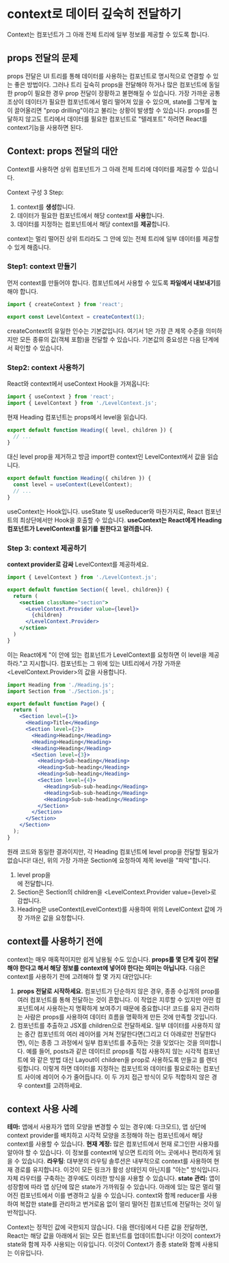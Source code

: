 # context로 데이터 깊숙히 전달하기

Context는 컴포넌트가 그 아래 전체 트리에 일부 정보를 제공할 수 있도록 합니다.

## props 전달의 문제

props 전달은 UI 트리를 통해 데이터를 사용하는 컴포넌트로 명시적으로 연결할 수 있는 좋은 방법이다.
그러나 트리 깊숙히 props을 전달해야 하거나 많은 컴포넌트에 동일한 prop이 필요한 경우 prop 전달이 장황하고 불편해질 수 있습니다. 가장 가까운 공통 조상이 데이터가 필요한 컴포넌트에서 멀리 떨어져 있을 수 있으며, state를 그렇게 높이 끌어올리면 "prop drilling"이라고 불리는 상황이 발생할 수 있습니다.
props를 전달하지 않고도 트리에서 데이터를 필요한 컴포넌트로 "텔레포트" 하려면 React를 context기능을 사용하면 된다.

## Context: props 전달의 대안

Context를 사용하면 상위 컴포넌트가 그 아래 전체 트리에 데이터를 제공할 수 있습니다.

Context 구성 3 Step:

1. context를 **생성**합니다.
2. 데이터가 필요한 컴포넌트에서 해당 context를 **사용**합니다.
3. 데이터를 지정하는 컴포넌트에서 해당 context를 **제공**합니다.

context는 멀리 떨어진 상위 트리라도 그 안에 있는 전체 트리에 일부 데이터를 제공할 수 있게 해줍니다.

### Step1: context 만들기

먼저 context를 만들어야 합니다. 컴포넌트에서 사용할 수 있도록 **파일에서 내보내기**를 해야 합니다.

```jsx
import { createContext } from 'react';

export const LevelContext = createContext(1);
```

createContext의 유일한 인수는 기본값입니다. 여기서 1은 가장 큰 제목 수준을 의미하지만 모든 종류의 값(객체 포함)을 전달할 수 있습니다. 기본값의 중요성은 다음 단계에서 확인할 수 있습니다.

### Step2: context 사용하기

React와 context에서 useContext Hook을 가져옵니다:

```jsx
import { useContext } from 'react';
import { LevelContext } from './LevelContext.js';
```

현재 Heading 컴포넌트는 props에서 level을 읽습니다.

```jsx
export default function Heading({ level, children }) {
  // ...
}
```

대신 level prop을 제거하고 방금 import한 context인 LevelContext에서 값을 읽습니다.

```jsx
export default function Heading({ children }) {
  const level = useContext(LevelContext);
  // ...
}
```

useContext는 Hook입니다. useState 및 useReducer와 마찬가지로, React 컴포넌트의 최상단에서만 Hook을 호출할 수 있습니다. **useContext는 React에게 Heading 컴포넌트가 LevelContext를 읽기를 원한다고 알려줍니다.**

### Step 3: context 제공하기

**context provider로 감싸** LevelContext를 제공하세요.

```jsx
import { LevelContext } from './LevelContext.js';

export default function Section({ level, children}) {
  return (
    <section className="section">
      <LevelContext.Provider value={level}>
        {children}
      </LevelContext.Provider>
    </sction>
  )
}
```

이는 React에게 "이 <Secttion> 안에 있는 컴포넌트가 LevelContext를 요청하면 이 level을 제공하라."고 지시합니다. 컴포넌트는 그 위에 있는 UI트리에서 가장 가까운 <LevelContext.Provider>의 값을 사용합니다.

```jsx
import Heading from './Heading.js';
import Section from './Section.js';

export default function Page() {
  return (
    <Section level={1}>
      <Heading>Title</Heading>
      <Section level={2}>
        <Heading>Heading</Heading>
        <Heading>Heading</Heading>
        <Heading>Heading</Heading>
        <Section level={3}>
          <Heading>Sub-heading</Heading>
          <Heading>Sub-heading</Heading>
          <Heading>Sub-heading</Heading>
          <Section level={4}>
            <Heading>Sub-sub-heading</Heading>
            <Heading>Sub-sub-heading</Heading>
            <Heading>Sub-sub-heading</Heading>
          </Section>
        </Section>
      </Section>
    </Section>
  );
}
```

원래 코드와 동일한 결과이지만, 각 Heading 컴포넌트에 level prop을 전달할 필요가 없습니다! 대신, 위의 가장 가까운 Section에 요청하여 제목 level을 "파악"합니다.

1. level prop을 <Section>에 전달합니다.
2. Section은 Section의 children을 <LevelContext.Provider value={level>로 감쌉니다.
3. Heading은 useContext(LevelContext)를 사용하여 위의 LevelContext 값에 가장 가까운 값을 요청합니다.

## context를 사용하기 전에

context는 매우 매혹적이지만 쉽게 남용될 수도 있습니다. **props를 몇 단계 깊이 전달해야 한다고 해서 해당 정보를 context에 넣어야 한다는 의미는 아닙니다.**
다음은 context를 사용하기 전에 고려해야 할 몇 가지 대안입니다:

1. **props 전달로 시작하세요.** 컴포넌트가 단순하지 않은 경우, 종종 수십개의 prop를 여러 컴포넌트를 통해 전달하는 것이 흔합니다. 이 작업은 지루할 수 있지만 어떤 컴포넌트에서 사용하는지 명확하게 보여주기 때문에 중요합니다! 코드를 유지 관리하는 사람은 props를 사용하여 데이터 흐름을 명확하게 만든 것에 만족할 것입니다.
2. 컴포넌트를 추출하고 JSX를 children으로 전달하세요. 일부 데이터를 사용하지 않는 중간 컴포넌트의 여러 레이어를 거쳐 전달한다면(그리고 더 아래로만 전달한다면), 이는 종종 그 과정에서 일부 컴포넌트를 추출하는 것을 잊었다는 것을 의미합니다. 예를 들어, posts과 같은 데이터르 props를 직접 사용하지 않는 시각적 컴포넌트에 <Layout posts={posts} />와 같은 방법 대신 Layout이 children을 prop로 사용하도록 만들고 <Layout><Posts posts={posts}/></Layout>를 렌더링합니다. 이렇게 하면 데이터를 지정하는 컴포넌트와 데이터를 필요로하는 컴포넌트 사이에 레이어 수가 줄어듭니다.
   이 두 가지 접근 방식이 모두 적합하지 않은 경우 context를 고려하세요.

## context 사용 사례

**테마:** 앱에서 사용자가 앱의 모양을 변경할 수 있는 경우(예: 다크모드), 앱 상단에 context provider를 배치하고 시각적 모양을 조정해야 하는 컴포넌트에서 해당 context를 사용할 수 있습니다.
**현재 계정:** 많은 컴포넌트에서 현재 로그인한 사용자를 알아야 할 수 있습니다. 이 정보를 context에 넣으면 트리의 어느 곳에서나 편리하게 읽을 수 있습니다.
**라우팅**: 대부분의 라우팅 솔루션은 내부적으로 context를 사용하여 현재 경로를 유지합니다. 이것이 모든 링크가 활성 상태인지 아닌지를 "아는" 방식입니다. 자체 라우터를 구축하는 경우에도 이러한 방식을 사용할 수 있습니다.
**state 관리:** 앱이 성장함에 따라 앱 상단에 많은 state가 가까워질 수 있습니다. 아래에 있는 많은 멀리 떨어진 컴포넌트에서 이를 변경하고 싶을 수 있습니다. context와 함께 reducer를 사용하여 복잡한 state를 관리하고 번거로움 없이 멀리 떨어진 컴포넌트에 전달하는 것이 일반적입니다.

Context는 정적인 값에 국한되지 않습니다. 다음 렌더링에서 다른 값을 전달하면, React는 해당 값을 아래에서 읽는 모든 컴포넌트를 업데이트합니다! 이것이 context가 state와 함께 자주 사용되는 이유입니다. 이것이 Context가 종종 state와 함께 사용되는 이유입니다.
